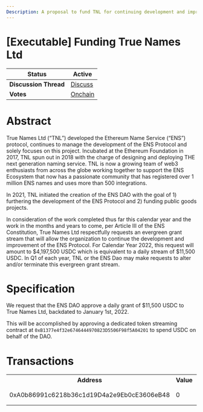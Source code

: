 ```yaml
---
Description: A proposal to fund TNL for continuing development and improvement of the ENS system.
---
```


# [Executable] Funding True Names Ltd

| **Status**            | Active                                                                                                                                      |
| --------------------- | ------------------------------------------------------------------------------------------------------------------------------------------- |
| **Discussion Thread** | [Discuss](https://discuss.ens.domains/t/...)                                                                                                |
| **Votes**             | [Onchain](https://www.tally.xyz/governance/eip155:1:0x323A76393544d5ecca80cd6ef2A560C6a395b7E3/proposal/112764562576314516994943312429834673309292069549953740415731020720942627228986)                                                                                                                                     |

# Abstract

  True Names Ltd (“TNL”) developed the Ethereum Name Service (“ENS”) protocol, continues to manage the development of the ENS Protocol and solely focuses on this project. Incubated at the Ethereum Foundation in 2017, TNL spun out in 2018 with the charge of designing and deploying THE next generation naming service. TNL is now a growing team of web3 enthusiasts from across the globe working together to support the ENS Ecosystem that now has a passionate community that has registered over 1 million ENS names and uses more than 500 integrations. 

In 2021, TNL initiated the creation of the ENS DAO with the goal of 1) furthering the development of the ENS Protocol and 2) funding public goods projects.

 
In consideration of the work completed thus far this calendar year and the work in the months and years to come, per Article III of the ENS Constitution, True Names Ltd respectfully requests an evergreen grant stream that will allow the organization to continue the development and improvement of the ENS Protocol. For Calendar Year 2022, this request will amount to $4,197,500 USDC which is equivalent to a daily stream of $11,500 USDC. In Q1 of each year, TNL or the ENS Dao may make requests to alter and/or terminate this evergreen grant stream.

# Specification
We request that the ENS DAO approve a daily grant of $11,500 USDC to True Names Ltd, backdated to January 1st, 2022.

This will be accomplished by approving a dedicated token streaming contract at `0xB1377e4f32e6746444970823D5506F98f5A04201` to spend USDC on behalf of the DAO.

# Transactions
<!-- The transactions section describes all the calls that should be encoded in the onchain version of this proposal. Use the table below as a starting point. -->
<table>
    <tr>
        <th>Address</th>
        <th>Value</th>
        <th>Function</th>
        <th>Argument</th>
        <th>Value</th>
    </tr>
    <tr>
        <td rowspan=2>0xA0b86991c6218b36c1d19D4a2e9Eb0cE3606eB48</td>
        <td rowspan=2>0</td>
        <td rowspan=2>approve</td>
        <td>spender</td>
        <td>0xB1377e4f32e6746444970823D5506F98f5A04201</td>
    </tr>
    <tr>
        <td>value</td>
        <td>0xffffffffffffffffffffffffffffffffffffffffffffffffffffffffffffffff</td>
    </tr>
</table>
